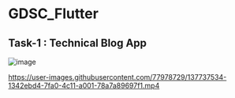 # GDSC_Flutter

## Task-1 : Technical Blog App

![image](https://user-images.githubusercontent.com/77978729/137741974-f9584385-6af1-444d-92c3-93707194f4bf.png)


https://user-images.githubusercontent.com/77978729/137737534-1342ebd4-7fa0-4c11-a001-78a7a89697f1.mp4

